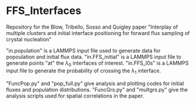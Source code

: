 # FFS_Interfaces
Repository for the Blow, Tribello, Sosso and Quigley paper "Interplay of multiple clusters and initial interface positioning for forward flux sampling of crystal nucleation"

"in.population" is a LAMMPS input file used to generate data for popoulation and initial flux data.
"in.FFS_initial" is a LAMMPS input file to generate points "at" the $\lambda_0$ interfaces of interest.
"in.FFS_l0s" is a LAMMPS input file to generate the probability of crossing the $\lambda_1$ interface.

"FuncPop.py" and "pop_full.py" give analysis and plotting codes for initial fluxes and population distributions.
"FuncGrs.py" and "multgrs.py" give the analysis scripts used for spatial correlations in the paper.
